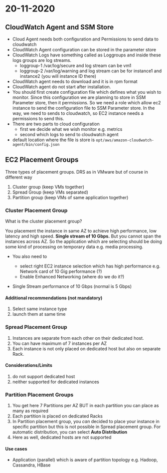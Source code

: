 # 20-11-2020

## CloudWatch Agent and SSM Store

* Cloud Agent needs both configuration and Permissions to send data to cloudwatch
* CloudWatch Agent configuration can be stored in the parameter store
* CloudWatch Logs have something called as Loggroups and inside these logs groups are log streams.
  * loggroup-1 /var/log/secure and log stream can be vm1
  * loggroup-2 /var/log/warning and log stream can be for instance1 and instance2 (you will instance ID there)
* CloudWatch agent needs to download and it is in rpm format
* CloudWatch agent do not start after installation. 
* You should first create configuration file which defines what you wish to monitor. Since this configuration we are planning to store in SSM Parameter store, then it permissions. So we need a role which allow ec2 instance to send the configuration file to SSM Parameter store. In the way, we need to sends to cloudwatch, so EC2 instance needs a permissions to send this.
* There are two parts to cloud configuration
  * first we decide what we wish monitor e.g. metrics
  * second which logs to send to cloudwatch agent
* default location where the file is store is `opt/aws/amazon-cloudwatch-agent/bin/config.json`

## EC2 Placement Groups

Three types of placement groups. DRS as in VMware but of course in different way

1. Cluster group (keep VMs together)
2. Spread Group (keep VMs separated)
3. Partition group (keep VMs of same application together)

### Cluster Placement Group

What is the cluster placement group?

You placement the instance in same AZ to achieve high performance, low latency and high speed. **Single stream of 10 Gbps.** But you cannot span the instances across AZ. So the application which are selecting should be doing some kind of processing on temporary data e.g. media processing.

* You also need to 
  * select right EC2 instance selection which has high performance e.g. Network card of 10 Gig performance (?)
  * Enable Enhanced Networking (where do we do it?)

* Single Stream performance of 10 Gbps (normal is 5 Gbps)
  
#### Additional recommendations (not mandatory)

1. Select same instance type
2. launch them at same time

### Spread Placement Group

1. Instances are separate from each other on their dedicated host. 
2. You can have maximum of 7 instances per AZ
3. Each instance is not only placed on dedicated host but also on separate Rack.

#### Considerations/Limits

1. do not support dedicated host
2. neither supported for dedicated instances

### Partition Placement Groups

1. You get here 7 Partitions per AZ BUT in each partition you can place as many as required
2. Each partition is placed on dedicated Racks
3. In Partition placement group, you *can* decided to place your instance in specific partition but this is not possible in Spread placement group. For automatic distribution, you can select **Auto Distribution**
4. Here as well, dedicated hosts are not supported

#### Use cases

* Application (parallel) which is aware of partition topology e.g. Hadoop, Cassandra, HBase